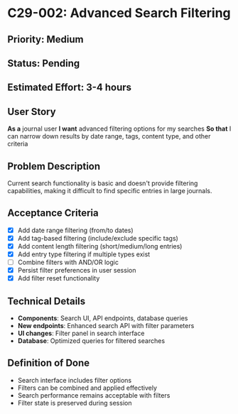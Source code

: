# C29-002: Advanced Search Filtering

## Priority: Medium
## Status: Pending
## Estimated Effort: 3-4 hours

## User Story
**As a** journal user
**I want** advanced filtering options for my searches
**So that** I can narrow down results by date range, tags, content type, and other criteria

## Problem Description
Current search functionality is basic and doesn't provide filtering capabilities, making it difficult to find specific entries in large journals.

## Acceptance Criteria
- [x] Add date range filtering (from/to dates)
- [x] Add tag-based filtering (include/exclude specific tags)
- [x] Add content length filtering (short/medium/long entries)
- [x] Add entry type filtering if multiple types exist
- [ ] Combine filters with AND/OR logic
- [x] Persist filter preferences in user session
- [x] Add filter reset functionality

## Technical Details
- **Components**: Search UI, API endpoints, database queries
- **New endpoints**: Enhanced search API with filter parameters
- **UI changes**: Filter panel in search interface
- **Database**: Optimized queries for filtered searches

## Definition of Done
- Search interface includes filter options
- Filters can be combined and applied effectively
- Search performance remains acceptable with filters
- Filter state is preserved during session
